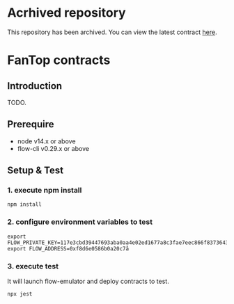 # Acrhived repository

This repository has been archived.
You can view the latest contract [here](https://flowscan.org/contract/A.86185fba578bc773.FanTopToken/overview).

# FanTop contracts

## Introduction

TODO.

## Prerequire

- node  v14.x or above
- flow-cli v0.29.x or above

## Setup & Test

### 1. execute npm install

```
npm install
```

### 2. configure environment variables to test

```
export FLOW_PRIVATE_KEY=117e3cbd39447693aba0aa4e02ed1677a8c3fae7eec866f83736436998e86032
export FLOW_ADDRESS=0xf8d6e0586b0a20c7å
```

### 3. execute test

It will launch flow-emulator and deploy contracts to test.

```
npx jest
```



